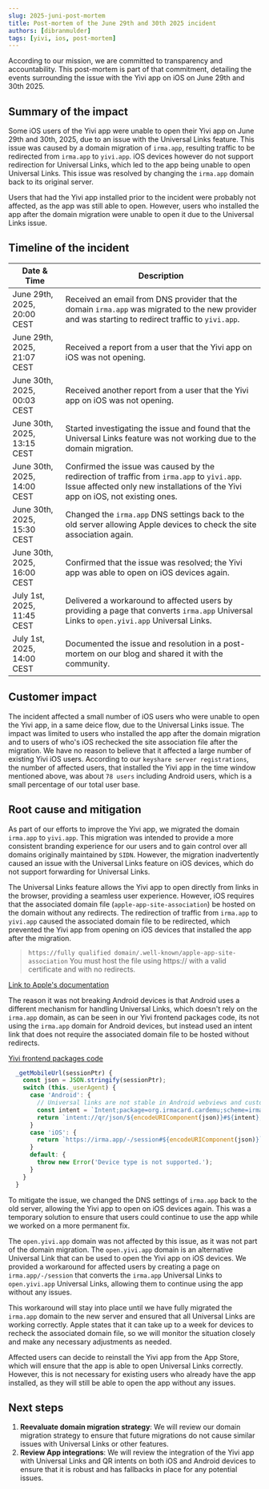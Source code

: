 ```yaml
---
slug: 2025-juni-post-mortem
title: Post-mortem of the June 29th and 30th 2025 incident
authors: [dibranmulder]
tags: [yivi, ios, post-mortem]
---
```


According to our mission, we are committed to transparency and accountability. This post-mortem is part of that commitment, detailing the events surrounding the issue with the Yivi app on iOS on June 29th and 30th 2025.

## Summary of the impact
Some iOS users of the Yivi app were unable to open their Yivi app on June 29th and 30th, 2025, due to an issue with the Universal Links feature. This issue was caused by a domain migration of `irma.app`, resulting traffic to be redirected from `irma.app` to `yivi.app`. iOS devices however do not support redirection for Universal Links, which led to the app being unable to open Universal Links. This issue was resolved by changing the `irma.app` domain back to its original server.

Users that had the Yivi app installed prior to the incident were probably not affected, as the app was still able to open. However, users who installed the app after the domain migration were unable to open it due to the Universal Links issue.

## Timeline of the incident
| Date & Time                      | Description                                                                                                                                                                                          |
|-----------------------------------|------------------------------------------------------------------------------------------------------------------------------------------------------------------------------------------------------|
| June 29th, 2025, 20:00 CEST       | Received an email from DNS provider that the domain `irma.app` was migrated to the new provider and was starting to redirect traffic to `yivi.app`.                                                          |
| June 29th, 2025, 21:07 CEST       | Received a report from a user that the Yivi app on iOS was not opening.                                                                                                                               |
| June 30th, 2025, 00:03 CEST       | Received another report from a user that the Yivi app on iOS was not opening.                                                                                                                         |
| June 30th, 2025, 13:15 CEST       | Started investigating the issue and found that the Universal Links feature was not working due to the domain migration.                                         |
| June 30th, 2025, 14:00 CEST       | Confirmed the issue was caused by the redirection of traffic from `irma.app` to `yivi.app`. Issue affected only new installations of the Yivi app on iOS, not existing ones.                               |
| June 30th, 2025, 15:30 CEST       | Changed the `irma.app` DNS settings back to the old server allowing Apple devices to check the site association again.                                                                                                          |
| June 30th, 2025, 16:00 CEST       | Confirmed that the issue was resolved; the Yivi app was able to open on iOS devices again.                                                                                                           |
| July 1st, 2025, 11:45 CEST        | Delivered a workaround to affected users by providing a page that converts `irma.app` Universal Links to `open.yivi.app` Universal Links.                                                           |
| July 1st, 2025, 14:00 CEST        | Documented the issue and resolution in a post-mortem on our blog and shared it with the community.                                                                                                   |


## Customer impact
The incident affected a small number of iOS users who were unable to open the Yivi app, in a same deice flow, due to the Universal Links issue. The impact was limited to users who installed the app after the domain migration and to users of who's iOS rechecked the site association file after the migration. We have no reason to believe that it affected a large number of existing Yivi iOS users. According to our `keyshare server registrations`, the number of affected users, that installed the Yivi app in the time window mentioned above, was about `78 users` including Android users, which is a small percentage of our total user base.

## Root cause and mitigation
As part of our efforts to improve the Yivi app, we migrated the domain `irma.app` to `yivi.app`. This migration was intended to provide a more consistent branding experience for our users and to gain control over all domains originally maintained by `SIDN`. However, the migration inadvertently caused an issue with the Universal Links feature on iOS devices, which do not support forwarding for Universal Links.

The Universal Links feature allows the Yivi app to open directly from links in the browser, providing a seamless user experience. However, iOS requires that the associated domain file (`apple-app-site-association`) be hosted on the domain without any redirects. The redirection of traffic from `irma.app` to `yivi.app` caused the associated domain file to be redirected, which prevented the Yivi app from opening on iOS devices that installed the app after the migration.

> `https://fully qualified domain/.well-known/apple-app-site-association`
> You must host the file using https:// with a valid certificate and with no redirects.

[Link to Apple's documentation](https://developer.apple.com/documentation/xcode/supporting-associated-domains#:~:text=and%20with%20no-,redirects,-.)

The reason it was not breaking Android devices is that Android uses a different mechanism for handling Universal Links, which doesn't rely on the `irma.app` domain, as can be seen in our Yivi frontend packages code, its  not using the `irma.app` domain for Android devices, but instead used an intent link that does not require the associated domain file to be hosted without redirects.

[Yivi frontend packages code](https://github.com/privacybydesign/yivi-frontend-packages/blob/da76c44b0698563bc95c66c3552c2cb914747ec0/plugins/yivi-client/state-client.js#L296)
```js
  _getMobileUrl(sessionPtr) {
    const json = JSON.stringify(sessionPtr);
    switch (this._userAgent) {
      case 'Android': {
        // Universal links are not stable in Android webviews and custom tabs, so always use intent links.
        const intent = `Intent;package=org.irmacard.cardemu;scheme=irma;l.timestamp=${Date.now()}`;
        return `intent://qr/json/${encodeURIComponent(json)}#${intent};end`;
      }
      case 'iOS': {
        return `https://irma.app/-/session#${encodeURIComponent(json)}`;
      }
      default: {
        throw new Error('Device type is not supported.');
      }
    }
  }
```

To mitigate the issue, we changed the DNS settings of `irma.app` back to the old server, allowing the Yivi app to open on iOS devices again. This was a temporary solution to ensure that users could continue to use the app while we worked on a more permanent fix.

The `open.yivi.app` domain was not affected by this issue, as it was not part of the domain migration. The `open.yivi.app` domain is an alternative Universal Link that can be used to open the Yivi app on iOS devices. We provided a workaround for affected users by creating a page on `irma.app/-/session` that converts the `irma.app` Universal Links to `open.yivi.app` Universal Links, allowing them to continue using the app without any issues.

This workaround will stay into place until we have fully migrated the `irma.app` domain to the new server and ensured that all Universal Links are working correctly. Apple states that it can take up to a week for devices to recheck the associated domain file, so we will monitor the situation closely and make any necessary adjustments as needed.

Affected users can decide to reinstall the Yivi app from the App Store, which will ensure that the app is able to open Universal Links correctly. However, this is not necessary for existing users who already have the app installed, as they will still be able to open the app without any issues.

## Next steps
1. **Reevaluate domain migration strategy**: We will review our domain migration strategy to ensure that future migrations do not cause similar issues with Universal Links or other features.
2. **Review App integrations**: We will review the integration of the Yivi app with Universal Links and QR intents on both iOS and Android devices to ensure that it is robust and has fallbacks in place for any potential issues.

